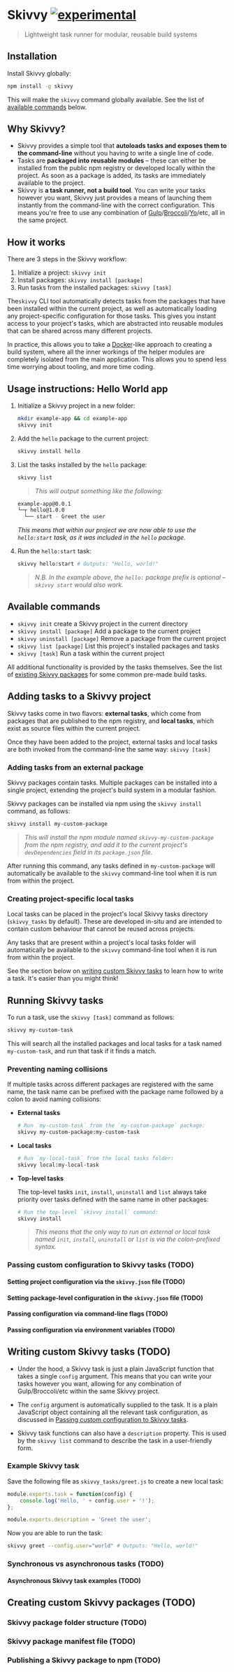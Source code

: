 # Skivvy [![experimental](http://badges.github.io/stability-badges/dist/experimental.svg)](http://github.com/badges/stability-badges)

> Lightweight task runner for modular, reusable build systems


## Installation

Install Skivvy globally:

```bash
npm install -g skivvy
```

This will make the `skivvy` command globally available. See the list of [available commands](#available-commands) below.


## Why Skivvy?

- Skivvy provides a simple tool that **autoloads tasks and exposes them to the command-line** without you having to write a single line of code.
- Tasks are **packaged into reusable modules** – these can either be installed from the public npm registry or developed locally within the project. As soon as a package is added, its tasks are immediately available to the project.
- Skivvy is **a task runner, not a build tool**. You can write your tasks however you want, Skivvy just provides a means of launching them instantly from the command-line with the correct configuration. This means you're free to use any combination of [Gulp](http://gulpjs.com/)/[Broccoli](https://github.com/broccolijs/broccoli)/[Yo](https://github.com/yeoman/yo)/etc, all in the same project.


## How it works

There are 3 steps in the Skivvy workflow:

1. Initialize a project: `skivvy init`
2. Install packages: `skivvy install [package]`
3. Run tasks from the installed packages: `skivvy [task]`

The`skivvy` CLI tool automatically detects tasks from the packages that have been installed within the current project, as well as automatically loading any project-specific configuration for those tasks. This gives you instant access to your project's tasks, which are abstracted into reusable modules that can be shared across many different projects.

In practice, this allows you to take a [Docker](https://www.docker.com/)-like approach to creating a build system, where all the inner workings of the helper modules are completely isolated from the main application. This allows you to spend less time worrying about tooling, and more time coding.


## Usage instructions: Hello World app

1. Initialize a Skivvy project in a new folder:

    ```bash
    mkdir example-app && cd example-app
    skivvy init
    ```

2. Add the `hello` package to the current project:

    ```bash
    skivvy install hello
    ```

3. List the tasks installed by the `hello` package:

    ```bash
    skivvy list
    ```

    > _This will output something like the following:_
    ```bash
    example-app@0.0.1
    └─┬ hello@1.0.0
      └── start - Greet the user
    ```
    _This means that within our project we are now able to use the `hello:start` task, as it was included in the `hello` package._

4. Run the `hello:start` task:

    ```bash
    skivvy hello:start # Outputs: "Hello, world!"
    ```
    > _N.B. In the example above, the `hello:` package prefix is optional – `skivvy start` would also work._


## Available commands

- `skivvy init` create a Skivvy project in the current directory
- `skivvy install [package]` Add a package to the current project
- `skivvy uninstall [package]` Remove a package from the current project
- `skivvy list [package]` List this project's installed packages and tasks
- `skivvy [task]` Run a task within the current project

All additional functionality is provided by the tasks themselves. See the list of [existing Skivvy packages](#) for some common pre-made build tasks.


## Adding tasks to a Skivvy project

Skivvy tasks come in two flavors: **external tasks**, which come from packages that are published to the npm registry, and **local tasks**, which exist as source files within the current project.

Once they have been added to the project, external tasks and local tasks are both invoked from the command-line the same way: `skivvy [task]`


### Adding tasks from an external package

Skivvy packages contain tasks. Multiple packages can be installed into a single project, extending the project's build system in a modular fashion.

Skivvy packages can be installed via npm using the `skivvy install` command, as follows:

```bash
skivvy install my-custom-package
```

> _This will install the npm module named `skivvy-my-custom-package` from the npm registry, and add it to the current project's `devDependencies` field in its `package.json` file._

After running this command, any tasks defined in `my-custom-package` will automatically be available to the `skivvy` command-line tool when it is run from within the project.


### Creating project-specific local tasks

Local tasks can be placed in the project's local Skivvy tasks directory (`skivvy_tasks` by default). These are developed in-situ and are intended to contain custom behaviour that cannot be reused across projects.

Any tasks that are present within a project's local tasks folder will automatically be available to the `skivvy` command-line tool when it is run from within the project.

See the section below on [writing custom Skivvy tasks](#writing-custom-skivvy-tasks) to learn how to write a task. It's easier than you might think!


## Running Skivvy tasks

To run a task, use the `skivvy [task]` command as follows:

```bash
skivvy my-custom-task
```

This will search all the installed packages and local tasks for a task named `my-custom-task`, and run that task if it finds a match.


### Preventing naming collisions

If multiple tasks across different packages are registered with the same name, the task name can be prefixed with the package name followed by a colon to avoid naming collisions:

- **External tasks**

	```bash
	# Run `my-custom-task` from the `my-custom-package` package:
	skivvy my-custom-package:my-custom-task
	```

- **Local tasks**

	```bash
	# Run `my-local-task` from the local tasks folder:
	skivvy local:my-local-task
	```

- **Top-level tasks**

	The top-level tasks `init`, `install`, `uninstall` and `list` always take priority over tasks defined with the same name in other packages:
	
	```bash
	# Run the top-level `skivvy install` command:
	skivvy install
	```

	> _This means that the only way to run an external or local task named `init`, `install`, `uninstall` or `list` is via the colon-prefixed syntax._


### Passing custom configuration to Skivvy tasks (TODO)


#### Setting project configuration via the `skivvy.json` file (TODO)


#### Setting package-level configuration in the `skivvy.json` file (TODO)


#### Passing configuration via command-line flags (TODO)


#### Passing configuration via environment variables (TODO)


## Writing custom Skivvy tasks (TODO)

- Under the hood, a Skivvy task is just a plain JavaScript function that takes a single `config` argument. This means that you can write your tasks however you want, allowing for any combination of Gulp/Broccoli/etc within the same Skivvy project.

- The `config` argument is automatically supplied to the task. It is a plain JavaScript object containing all the relevant task configuration, as discussed in [Passing custom configuration to Skivvy tasks](#passing-custom-configuration-to-skivvy-tasks).

- Skivvy task functions can also have a `description` property. This is used by the `skivvy list` command to describe the task in a user-friendly form.

### Example Skivvy task

Save the following file as `skivvy_tasks/greet.js` to create a new local task:

```javascript
module.exports.task = function(config) {
	console.log('Hello, ' + config.user + '!');
};

module.exports.description = 'Greet the user';
```

Now you are able to run the task:

```bash
skivvy greet --config.user="world" # Outputs: "Hello, world!"
```


### Synchronous vs asynchronous tasks (TODO)


#### Asynchronous Skivvy task examples (TODO)


## Creating custom Skivvy packages (TODO)


### Skivvy package folder structure (TODO)


### Skivvy package manifest file (TODO)


### Publishing a Skivvy package to npm (TODO)
